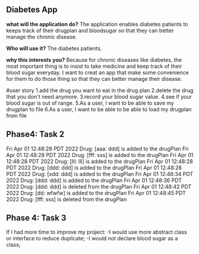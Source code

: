 



## Diabetes App

**what will the application do?**
The application enables diabetes patients to keeps track of their drugplan and bloodsugar 
so that they can better manage the chronic disease.

**Who will use it?**
The diabetes patients.

**why this interests you?**
Because for chronic diseases like diabetes, the most important thing is to 
insist to take medicine and keep track of their blood sugar everyday. I want 
to creat an app that make some convenience for them to do those thing so that
they can better manage their disease.

#user story
1.add the drug you want to eat in the drug plan
2.delete the drug that you don't need anymore.
3.record your blood sugar value.
4.see if your blood sugar is out of range.
5.As a user, I want to be able to save my drugplan to file
6.As a user, I want to be able to be able to load my drugplan from file 

## Phase4: Task 2
Fri Apr 01 12:48:28 PDT 2022
Drug: [aaa: ddd] is added to the drugPlan
Fri Apr 01 12:48:28 PDT 2022
Drug: [fff: sss] is added to the drugPlan
Fri Apr 01 12:48:28 PDT 2022
Drug: [lll: lll] is added to the drugPlan
Fri Apr 01 12:48:28 PDT 2022
Drug: [ddd: ddd] is added to the drugPlan
Fri Apr 01 12:48:28 PDT 2022
Drug: [xdd: ddd] is added to the drugPlan
Fri Apr 01 12:48:34 PDT 2022
Drug: [ddd: ddd] is added to the drugPlan
Fri Apr 01 12:48:36 PDT 2022
Drug: [ddd: ddd] is deleted from the drugPlan
Fri Apr 01 12:48:42 PDT 2022
Drug: [dd: wfwfw] is added to the drugPlan
Fri Apr 01 12:48:45 PDT 2022
Drug: [fff: sss] is deleted from the drugPlan

## Phase 4: Task 3
If I had more time to improve my project:
-I would use more abstract class or interface to reduce duplicate;
-I would not declare blood sugar as a class;
